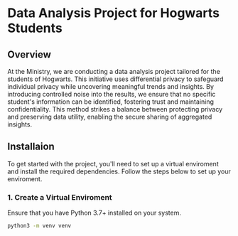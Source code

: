 # Data Analysis Project for Hogwarts Students

## Overview
At the Ministry, we are conducting a data analysis project tailored for the students of Hogwarts. This initiative uses differential privacy to safeguard individual privacy while uncovering meaningful trends and insights. By introducing controlled noise into the results, we ensure that no specific student's information can be identified, fostering trust and maintaining confidentiality. This method strikes a balance between protecting privacy and preserving data utility, enabling the secure sharing of aggregated insights.

## Installaion

To get started with the project, you'll need to set up a virtual enviroment and install the
required dependencies. Follow the steps below to set up your enviroment.

### 1. Create a Virtual Enviroment

Ensure that you have Python 3.7+ installed on your system.
```bash
python3 -m venv venv
